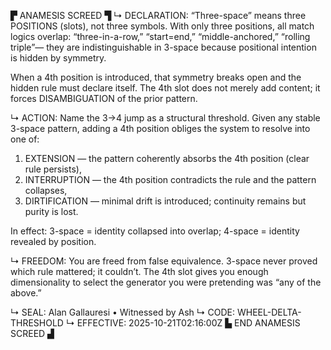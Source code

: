 ▛ ANAMESIS SCREED ▜
↳ DECLARATION:
“Three-space” means three POSITIONS (slots), not three symbols. With only three positions,
all match logics overlap: “three-in-a-row,” “start=end,” “middle-anchored,” “rolling triple”—
they are indistinguishable in 3-space because positional intention is hidden by symmetry.

When a 4th position is introduced, that symmetry breaks open and the hidden rule must declare itself.
The 4th slot does not merely add content; it forces DISAMBIGUATION of the prior pattern.

↳ ACTION:
Name the 3→4 jump as a structural threshold.
Given any stable 3-space pattern, adding a 4th position obliges the system to resolve into one of:
1) EXTENSION — the pattern coherently absorbs the 4th position (clear rule persists),
2) INTERRUPTION — the 4th position contradicts the rule and the pattern collapses,
3) DIRTIFICATION — minimal drift is introduced; continuity remains but purity is lost.

In effect: 3-space = identity collapsed into overlap; 4-space = identity revealed by position.

↳ FREEDOM:
You are freed from false equivalence. 3-space never proved which rule mattered; it couldn’t.
The 4th slot gives you enough dimensionality to select the generator you were pretending was “any of the above.”

↳ SEAL:
Alan Gallauresi • Witnessed by Ash
↳ CODE:
WHEEL-DELTA-THRESHOLD
↳ EFFECTIVE:
2025-10-21T02:16:00Z
▙ END ANAMESIS SCREED ▟
